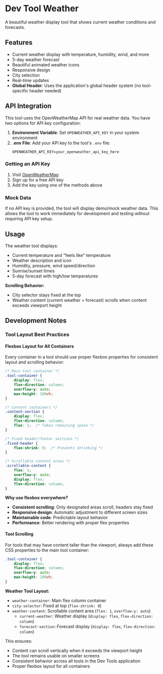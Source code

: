 # Dev Tool Weather

A beautiful weather display tool that shows current weather conditions and forecasts.

## Features

- Current weather display with temperature, humidity, wind, and more
- 5-day weather forecast
- Beautiful animated weather icons
- Responsive design
- City selection
- Real-time updates
- **Global Header**: Uses the application's global header system (no tool-specific header needed)

## API Integration

This tool uses the OpenWeatherMap API for real weather data. You have two options for API key configuration:

1. **Environment Variable**: Set `OPENWEATHER_API_KEY` in your system environment
2. **.env File**: Add your API key to the tool's `.env` file:
   ```
   OPENWEATHER_API_KEY=your_openweather_api_key_here
   ```

### Getting an API Key

1. Visit [OpenWeatherMap](https://openweathermap.org/api)
2. Sign up for a free API key
3. Add the key using one of the methods above

### Mock Data

If no API key is provided, the tool will display demo/mock weather data. This allows the tool to work immediately for development and testing without requiring API key setup.

## Usage

The weather tool displays:
- Current temperature and "feels like" temperature
- Weather description and icon
- Humidity, pressure, wind speed/direction
- Sunrise/sunset times
- 5-day forecast with high/low temperatures

**Scrolling Behavior:**
- City selector stays fixed at the top
- Weather content (current weather + forecast) scrolls when content exceeds viewport height

## Development Notes

### Tool Layout Best Practices

#### Flexbox Layout for All Containers
Every container in a tool should use proper flexbox properties for consistent layout and scrolling behavior:

```css
/* Main tool container */
.tool-container {
    display: flex;
    flex-direction: column;
    overflow-y: auto;
    max-height: 100vh;
}

/* Content containers */
.content-section {
    display: flex;
    flex-direction: column;
    flex: 1;  /* Takes remaining space */
}

/* Fixed header/footer sections */
.fixed-header {
    flex-shrink: 0;  /* Prevents shrinking */
}

/* Scrollable content areas */
.scrollable-content {
    flex: 1;
    overflow-y: auto;
    display: flex;
    flex-direction: column;
}
```

**Why use flexbox everywhere?**
- **Consistent scrolling**: Only designated areas scroll, headers stay fixed
- **Responsive design**: Automatic adjustment to different screen sizes
- **Maintainable code**: Predictable layout behavior
- **Performance**: Better rendering with proper flex properties

#### Tool Scrolling
For tools that may have content taller than the viewport, always add these CSS properties to the main tool container:

```css
.tool-container {
    display: flex;
    flex-direction: column;
    overflow-y: auto;
    max-height: 100vh;
}
```

**Weather Tool Layout:**
- `weather-container`: Main flex column container
- `city-selector`: Fixed at top (`flex-shrink: 0`)
- `weather-content`: Scrollable content area (`flex: 1`, `overflow-y: auto`)
  - `current-weather`: Weather display (`display: flex`, `flex-direction: column`)
  - `forecast-section`: Forecast display (`display: flex`, `flex-direction: column`)

This ensures:
- Content can scroll vertically when it exceeds the viewport height
- The tool remains usable on smaller screens
- Consistent behavior across all tools in the Dev Tools application
- Proper flexbox layout for all containers